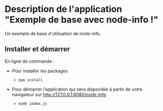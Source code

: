 # Description de l'application "Exemple de base avec node-info !"

Un exemple de base d'utilisation de node-info.

## Installer et démarrer

En ligne de commande :

- Pour installer les packages
```
    > npm install
```
- Pour démarrer l’application qui sera disponible
    à partir de votre navigateur sur http://127.0.0.1:8080/node-info
```
    > node index.js
```
